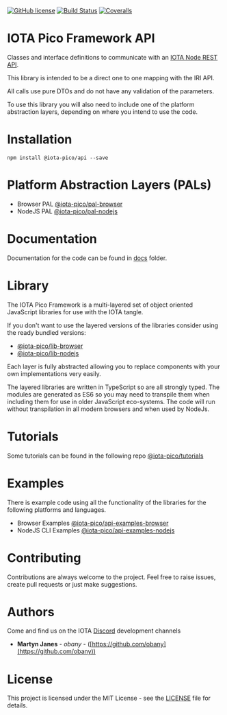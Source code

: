 [![GitHub license](https://img.shields.io/badge/license-MIT-blue.svg)](https://raw.githubusercontent.com/iota-pico/api/master/LICENSE) [![Build Status](https://travis-ci.org/iota-pico/api.svg?branch=master)](https://travis-ci.org/iota-pico/api) 
[![Coveralls](https://img.shields.io/coveralls/iota-pico/api.svg)](https://coveralls.io/github/iota-pico/api)

# IOTA Pico Framework API

Classes and interface definitions to communicate with an [IOTA Node REST API](https://iota.readme.io/reference).

This library is intended to be a direct one to one mapping with the IRI API.

All calls use pure DTOs and do not have any validation of the parameters.

To use this library you will also need to include one of the platform abstraction layers, depending on where you intend to use the code.

# Installation

```shell
npm install @iota-pico/api --save
```

# Platform Abstraction Layers (PALs)

* Browser PAL [@iota-pico/pal-browser](https://github.com/iota-pico/pal-browser)
* NodeJS PAL [@iota-pico/pal-nodejs](https://github.com/iota-pico/pal-nodejs)

# Documentation

Documentation for the code can be found in [docs](https://github.com/iota-pico/api/blob/master/docs/README.md) folder.

# Library

The IOTA Pico Framework is a multi-layered set of object oriented JavaScript libraries for use with the IOTA tangle.

If you don't want to use the layered versions of the libraries consider using the ready bundled versions:

* [@iota-pico/lib-browser](https://github.com/iota-pico/lib-browser)
* [@iota-pico/lib-nodejs](https://github.com/iota-pico/lib-nodejs)

Each layer is fully abstracted allowing you to replace components with your own implementations very easily.

The layered libraries are written in TypeScript so are all strongly typed. The modules are generated as ES6 so you may need to transpile them when including them for use in older JavaScript eco-systems. The code will run without transpilation in all modern browsers and when used by NodeJs.

# Tutorials

Some tutorials can be found in the following repo [@iota-pico/tutorials](https://github.com/iota-pico/tutorials)

# Examples

There is example code using all the functionality of the libraries for the following platforms and languages.

* Browser Examples [@iota-pico/api-examples-browser](https://github.com/iota-pico/api-examples-browser)
* NodeJS CLI Examples [@iota-pico/api-examples-nodejs](https://github.com/iota-pico/api-examples-nodejs)

# Contributing

Contributions are always welcome to the project. Feel free to raise issues, create pull requests or just make suggestions.

# Authors

Come and find us on the IOTA [Discord](https://discord.gg/JJysqe9) development channels

* **Martyn Janes** - *obany* - ([https://github.com/obany](https://github.com/obany))

# License

This project is licensed under the MIT License - see the [LICENSE](https://github.com/iota-pico/api/blob/master/LICENSE) file for details.
